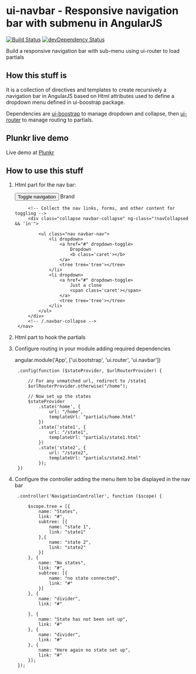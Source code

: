 # ui-navbar - Responsive navigation bar with submenu in AngularJS
[![Build Status](https://travis-ci.org/blackat/ui-navbar.svg?branch=master)](https://travis-ci.org/blackat/ui-navbar)
[![devDependency Status](https://david-dm.org/blackat/ui-navbar/dev-status.svg?branch=master)](https://david-dm.org/blackat/ui-navbar#info=devDependencies)

Build a responsive navigation bar with sub-menu using ui-router to load partials 

## How this stuff is
It is a collection of directives and templates to create recursively a navigation bar in AngularJS based on Html attributes used to define a dropdown menu defined in ui-boostrap package.

Dependencies are [ui-boostrap](https://github.com/angular-ui/bootstrap) to manage dropdown and collapse, then [ui-router](https://github.com/angular-ui/ui-router) to manage routing to partials.

## Plunkr live demo
Live demo at [Plunkr](http://plnkr.co/edit/V7tecYv4wNPP198HRQlJ?p=preview)

## How to use this stuff

1. Html part for the nav bar:
 
    <div ng-controller="NavigationController">
        <nav class="navbar navbar-default" role="navigation">
            <div class="navbar-header">
                <button type="button" class="navbar-toggle" ng-init="navCollapsed = true"
                        ng-click="navCollapsed = !navCollapsed">
                    <span class="sr-only">Toggle navigation</span>
                    <span class="icon-bar"></span>
                    <span class="icon-bar"></span>
                    <span class="icon-bar"></span>
                </button>
                <a class="navbar-brand" ui-sref="home">Brand</a>
            </div>
    
            <!-- Collect the nav links, forms, and other content for toggling -->
            <div class="collapse navbar-collapse" ng-class="!navCollapsed && 'in'">
    
                <ul class="nav navbar-nav">
                    <li dropdown>
                        <a href="#" dropdown-toggle>
                            Dropdown
                            <b class='caret'></b>
                        </a>
                        <tree tree='tree'></tree>
                    </li>
                    <li dropdown>
                        <a href="#" dropdown-toggle>
                            Just a clone
                            <span class='caret'></span>
                        </a>
                        <tree tree='tree'></tree>
                    </li>
                </ul>
            </div>
            <!-- /.navbar-collapse -->
        </nav>
    </div>

2. Html part to hook the partials

    <!-- Hook here the partials -->
    <div ui-view=""></div>

3. Configure routing in your module adding required dependencies

    angular.module('App', ['ui.bootstrap', 'ui.router', 'ui.navbar'])
    
        .config(function ($stateProvider, $urlRouterProvider) {
    
            // For any unmatched url, redirect to /state1
            $urlRouterProvider.otherwise("/home");
    
            // Now set up the states
            $stateProvider
                .state('home', {
                    url: "/home",
                    templateUrl: "partials/home.html"
                })
                .state('state1', {
                    url: "/state1",
                    templateUrl: "partials/state1.html"
                })
                .state('state2', {
                    url: "/state2",
                    templateUrl: "partials/state2.html"
                });
        })
    
4. Configure the controller adding the menu item to be displayed in the nav bar 

        .controller('NavigationController', function ($scope) {
    
            $scope.tree = [{
                name: "States",
                link: "#",
                subtree: [{
                    name: "state 1",
                    link: "state1"
                },{
                    name: "state 2",
                    link: "state2"
                }]
            }, {
                name: "No states",
                link: "#",
                subtree: [{
                    name: "no state connected",
                    link: "#"
                }]
            }, {
                name: "divider",
                link: "#"
    
            }, {
                name: "State has not been set up",
                link: "#"
            }, {
                name: "divider",
                link: "#"
            }, {
                name: "Here again no state set up",
                link: "#"
            }];
        });